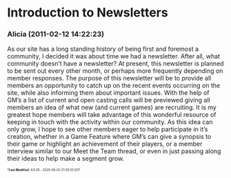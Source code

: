 # Introduction to Newsletters

### **Alicia** (2011-02-12 14:22:23)

As our site has a long standing history of being first and foremost a community, I decided it was about time we had a newsletter. After all, what community doesn’t have a newsletter? At present, this newsletter is planned to be sent out every other month, or perhaps more frequently depending on member responses.
The purpose of this newsletter will be to provide all members an opportunity to catch up on the recent events occurring on the site, while also informing them about important issues. With the help of GM’s a list of current and open casting calls will be previewed giving all members an idea of what new (and current games) are recruiting.
It is my greatest hope members will take advantage of this wonderful resource of keeping in touch with the activity within our community. As this idea can only grow, I hope to see other members eager to help participate in it’s creation, whether in a Game Feature where GM’s can give a synopsis to their game or highlight an achievement of their players, or a member interview similar to our Meet the Team thread, or even in just passing along their ideas to help make a segment grow.



<span style="font-size: 0.5em;">***Last Modified**: 4.0.28 - *2025-06-02 21:39:20 EDT*</span>